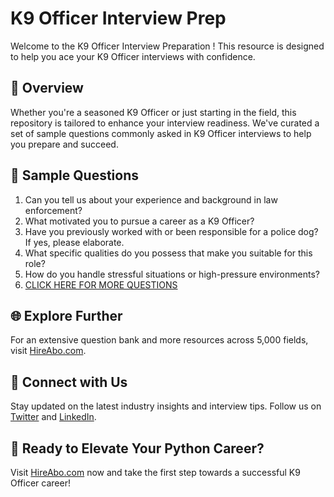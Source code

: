 # K9 Officer Interview Prep

Welcome to the K9 Officer Interview Preparation ! This resource is designed to help you ace your K9 Officer interviews with confidence.

## 🚀 Overview

Whether you're a seasoned K9 Officer or just starting in the field, this repository is tailored to enhance your interview readiness. We've curated a set of sample questions commonly asked in K9 Officer interviews to help you prepare and succeed.

## 📝 Sample Questions

1. Can you tell us about your experience and background in law enforcement?
2. What motivated you to pursue a career as a K9 Officer?
3. Have you previously worked with or been responsible for a police dog? If yes, please elaborate.
4. What specific qualities do you possess that make you suitable for this role?
5. How do you handle stressful situations or high-pressure environments?
6. [CLICK HERE FOR MORE QUESTIONS](https://hireabo.com/job/9_3_9/K9%20Officer)

## 🌐 Explore Further

For an extensive question bank and more resources across 5,000 fields, visit [HireAbo.com](https://www.hireabo.com).

## 📱 Connect with Us

Stay updated on the latest industry insights and interview tips. Follow us on [Twitter](https://twitter.com/hireabo) and [LinkedIn](https://www.linkedin.com/in/hire-abo-3609972a8/).

## 🚀 Ready to Elevate Your Python Career?

Visit [HireAbo.com](https://www.hireabo.com) now and take the first step towards a successful K9 Officer career!